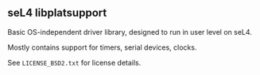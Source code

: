 <!--
     Copyright 2017, Data61, CSIRO (ABN 41 687 119 230)

     SPDX-License-Identifier: CC-BY-SA-4.0
-->

seL4 libplatsupport
--------------------

Basic OS-independent driver library, designed to run in user level on seL4.

Mostly contains support for timers, serial devices, clocks.

See `LICENSE_BSD2.txt` for license details.
